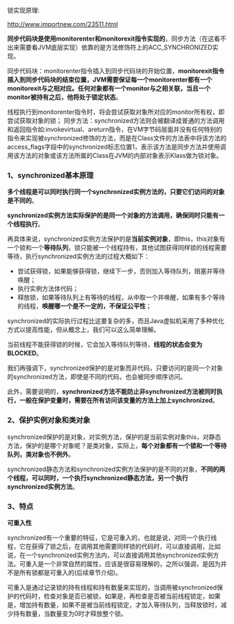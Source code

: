 锁实现原理: 

<http://www.importnew.com/23511.html>

**同步代码块是使用monitorenter和monitorexit指令实现的**，同步方法（在这看不出来需要看JVM底层实现）依靠的是方法修饰符上的ACC_SYNCHRONIZED实现。

 同步代码块：monitorenter指令插入到同步代码块的开始位置，**monitorexit指令插入到同步代码块的结束位置，JVM需要保证每一个monitorenter都有一个monitorexit与之相对应。任何对象都有一个monitor与之相关联，当且一个monitor被持有之后，他将处于锁定状态**。

线程执行到monitorenter指令时，将会尝试获取对象所对应的monitor所有权，即尝试获取对象的锁； 同步方法：synchronized方法则会被翻译成普通的方法调用和返回指令如:invokevirtual、areturn指令，在VM字节码层面并没有任何特别的指令来实现被synchronized修饰的方法，而是在Class文件的方法表中将该方法的access_flags字段中的synchronized标志位置1，表示该方法是同步方法并使用调用该方法的对象或该方法所属的Class在JVM的内部对象表示Klass做为锁对象。

### 1、synchronized基本原理

**多个线程是可以同时执行同一个synchronized实例方法的，只要它们访问的对象是不同的**。

**synchronized实例方法实际保护的是同一个对象的方法调用，确保同时只能有一个线程执行**。

再具体来说，synchronized实例方法保护的是**当前实例对象**，即this，this对象有一个锁和一个**等待队列**，锁只能被一个线程持有，其他试图获得同样锁的线程需要等待，执行synchronized实例方法的过程大概如下：

* 尝试获得锁，如果能够获得锁，继续下一步，否则加入等待队列，阻塞并等待唤醒；
* 执行实例方法体代码；
* 释放锁，如果等待队列上有等待的线程，从中取一个并唤醒，如果有多个等待的线程，**唤醒哪一个是不一定的，不保证公平性**；

synchronized的实际执行过程比这要复杂的多，而且Java虚拟机采用了多种优化方式以提高性能，但从概念上，我们可以这么简单理解。

当前线程不能获得锁的时候，它会加入等待队列等待，**线程的状态会变为BLOCKED**。

我们再强调下，synchronized保护的是对象而非代码，只要访问的是同一个对象的synchronized方法，即使是不同的代码，也会被同步顺序访问。

此外，需要说明的，**synchronized方法不能防止非synchronized方法被同时执行，一般在保护变量时，需要在所有访问该变量的方法上加上synchronized**。



### 2、保护实例对象和类对象

synchronized保护的是对象，对实例方法，保护的是当前实例对象this，对静态方法，保护的是哪个对象呢？是类对象，实际上，**每个对象都有一个锁和一个等待队列，类对象也不例外**。

synchronized静态方法和synchronized实例方法保护的是不同的对象，**不同的两个线程，可以同时，一个执行synchronized静态方法，另一个执行synchronized实例方法**。

### 3、特点

**可重入性**

synchronized有一个重要的特征，它是可重入的，也就是说，对同一个执行线程，它在获得了锁之后，在调用其他需要同样锁的代码时，可以直接调用，比如说，在一个synchronized实例方法内，可以直接调用其他synchronized实例方法。可重入是一个非常自然的属性，应该是很容易理解的，之所以强调，是因为并不是所有锁都是可重入的(后续章节介绍)。

可重入是通过记录锁的持有线程和持有数量来实现的，当调用被synchronized保护的代码时，检查对象是否已被锁，如果是，再检查是否被当前线程锁定，如果是，增加持有数量，如果不是被当前线程锁定，才加入等待队列，当释放锁时，减少持有数量，当数量变为0时才释放整个锁。